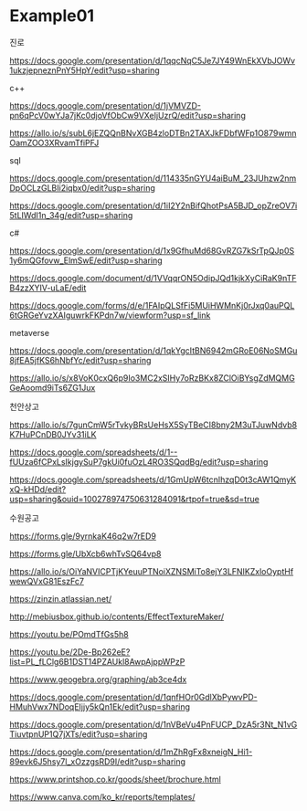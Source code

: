 # Example01

진로

https://docs.google.com/presentation/d/1qqcNqC5Je7JY49WnEkXVbJOWv1ukzjepneznPnY5HpY/edit?usp=sharing

c++

https://docs.google.com/presentation/d/1jVMVZD-pn6qPcV0wYJa7jKc0djoVfObCw9VXeIjUzrQ/edit?usp=sharing

https://allo.io/s/subL6jEZQQnBNvXGB4zloDTBn2TAXJkFDbfWFp1O879wmnOamZOO3XRvamTfiPFJ

sql

https://docs.google.com/presentation/d/114335nGYU4aiBuM_23JUhzw2nmDpOCLzGLBIi2iqbx0/edit?usp=sharing

https://docs.google.com/presentation/d/1iI2Y2nBifQhotPsA5BJD_opZreOV7i5tLIWdI1n_34g/edit?usp=sharing

c#

https://docs.google.com/presentation/d/1x9GfhuMd68GvRZG7kSrTpQJp0S1y6mQGfovw_ElmSwE/edit?usp=sharing

https://docs.google.com/document/d/1VVqqrON5OdipJQd1kjkXyCiRaK9nTFB4zzXYIV-uLaE/edit

https://docs.google.com/forms/d/e/1FAIpQLSfFi5MUiHWMnKj0rJxq0auPQL6tGRGeYvzXAIguwrkFKPdn7w/viewform?usp=sf_link

metaverse

https://docs.google.com/presentation/d/1qkYgcItBN6942mGRoE06NoSMGu8jfEA5jfKS6hNbfYc/edit?usp=sharing

https://allo.io/s/x8VoK0cxQ6p9Io3MC2xSIHy7oRzBKx8ZClOiBYsgZdMQMGGeAoomd9iTs6ZG1Jux

천안상고

https://allo.io/s/7gunCmW5rTvkyBRsUeHsX5SyTBeCI8bny2M3uTJuwNdvb8K7HuPCnDB0JYv31iLK

https://docs.google.com/spreadsheets/d/1--fUUza6fCPxLsIkjgySuP7gkUi0fuOzL4RO3SQqdBg/edit?usp=sharing

https://docs.google.com/spreadsheets/d/1GmUpW6tcnIhzqD0t3cAW1QmyKxQ-kHDd/edit?usp=sharing&ouid=100278974750631284091&rtpof=true&sd=true


수원공고

https://forms.gle/9yrnkaK46q2w7rED9

https://forms.gle/UbXcb6whTvSQ64vp8

https://allo.io/s/OiYaNVICPTjKYeuuPTNoiXZNSMiTo8ejY3LFNIKZxloOyptHfwewQVxG81EszFc7

https://zinzin.atlassian.net/

http://mebiusbox.github.io/contents/EffectTextureMaker/

https://youtu.be/POmdTfGs5h8

https://youtu.be/2De-Bp262eE?list=PL_fLClg6B1DST14PZAUkl8AwpAjppWPzP

https://www.geogebra.org/graphing/ab3ce4dx

https://docs.google.com/presentation/d/1qnfHOr0GdlXbPywvPD-HMuhVwx7NDoqEIjjy5kQn1Ek/edit?usp=sharing

https://docs.google.com/presentation/d/1nVBeVu4PnFUCP_DzA5r3Nt_N1vGTiuvtpnUP1Q7jXTs/edit?usp=sharing

https://docs.google.com/presentation/d/1mZhRgFx8xneigN_Hi1-89evk6J5hsy7l_xOzzgsRD9I/edit?usp=sharing

https://www.printshop.co.kr/goods/sheet/brochure.html

https://www.canva.com/ko_kr/reports/templates/
